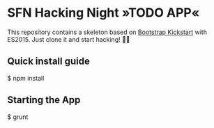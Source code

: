 # SFN Hacking Night »TODO APP«

This repository contains a skeleton based on [Bootstrap Kickstart](https://github.com/micromata/bootstrap-kickstart) with ES2015. Just clone it and start hacking! 🎉🎉

## Quick install guide
$ npm install

## Starting the App
$ grunt
